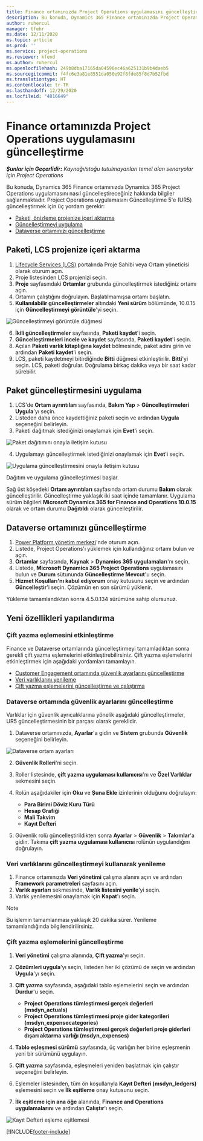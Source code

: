 ```yaml
---
title: Finance ortamınızda Project Operations uygulamasını güncelleştirme
description: Bu konuda, Dynamics 365 Finance ortamınızda Project Operations uygulamasını nasıl güncelleştireceğiniz hakkında bilgiler sağlanmaktadır.
author: ruhercul
manager: tfehr
ms.date: 12/11/2020
ms.topic: article
ms.prod: ''
ms.service: project-operations
ms.reviewer: kfend
ms.author: ruhercul
ms.openlocfilehash: 249b8dba17165da04596ec46a625131b9b4daeb5
ms.sourcegitcommit: f4fc6e3a81e8551da050e92f8fde85f8d7b52fbd
ms.translationtype: HT
ms.contentlocale: tr-TR
ms.lasthandoff: 12/29/2020
ms.locfileid: "4816649"
---
```

# <a name="update-project-operations-in-your-finance-environment"></a>Finance ortamınızda Project Operations uygulamasını güncelleştirme

_**Şunlar için Geçerlidir:** Kaynağı/stoğu tutulmayanları temel alan senaryolar için Project Operations_


Bu konuda, Dynamics 365 Finance ortamınızda Dynamics 365 Project Operations uygulamasını nasıl güncelleştireceğiniz hakkında bilgiler sağlanmaktadır. Project Operations uygulamasını Güncelleştirme 5'e (UR5) güncelleştirmek için üç yordam gerekir:

- [Paketi, önizleme projenize içeri aktarma](#import)
- [Güncelleştirmeyi uygulama](#apply)
- [Dataverse ortamınızı güncelleştirme](#update)

## <a name="import-the-package-into-your-lcs-project"></a><a name="import"></a>Paketi, LCS projenize içeri aktarma

1. [Lifecycle Services (LCS)](https://lcs.dynamics.com/) portalında Proje Sahibi veya Ortam yöneticisi olarak oturum açın.
2. Proje listesinden LCS projenizi seçin.
3. **Proje** sayfasındaki **Ortamlar** grubunda güncelleştirmek istediğiniz ortamı açın.
4. Ortamın çalıştığını doğrulayın. Başlatılmamışsa ortamı başlatın.
5. **Kullanılabilir güncelleştirmeler** altındaki **Yeni sürüm** bölümünde, 10.0.15 için **Güncelleştirmeyi görüntüle**'yi seçin.

![Güncelleştirmeyi görüntüle düğmesi](media/view-update.png)

6. **İkili güncelleştirmeler** sayfasında, **Paketi kaydet**'i seçin.
7. **Güncelleştirmeleri incele ve kaydet** sayfasında, **Paketi kaydet**'i seçin.
8. Açılan **Paketi varlık kitaplığına kaydet** bölmesinde, paket adını girin ve ardından **Paketi kaydet**'i seçin.
9. LCS, paketi kaydetmeyi bitirdiğinde **Bitti** düğmesi etkinleştirilir. **Bitti**'yi seçin. LCS, paketi doğrular. Doğrulama birkaç dakika veya bir saat kadar sürebilir.


## <a name="apply-the-package-update"></a><a name="apply"></a>Paket güncelleştirmesini uygulama

1. LCS'de **Ortam ayrıntıları** sayfasında, **Bakım Yap** > **Güncelleştirmeleri Uygula**'yı seçin.
2. Listeden daha önce kaydettiğiniz paketi seçin ve ardından **Uygula** seçeneğini belirleyin.
3. Paketi dağıtmak istediğinizi onaylamak için **Evet**'i seçin.

![Paket dağıtımını onayla iletişim kutusu](media/confirm-package-deployment.png)

4. Uygulamayı güncelleştirmek istediğinizi onaylamak için **Evet**'i seçin.

![Uygulama güncelleştirmesini onayla iletişim kutusu](media/confirm-application-update.png)

Dağıtım ve uygulama güncelleştirmesi başlar. 

Sağ üst köşedeki **Ortam ayrıntıları** sayfasında ortam durumu **Bakım** olarak güncelleştirilir. Güncelleştirme yaklaşık iki saat içinde tamamlanır. Uygulama sürüm bilgileri **Microsoft Dynamics 365 for Finance and Operations 10.0.15** olarak ve ortam durumu **Dağıtıldı** olarak güncelleştirilir.


## <a name="update-your-dataverse-environment"></a><a name="update"></a>Dataverse ortamınızı güncelleştirme

1. [Power Platform yönetim merkezi](https://admin.powerplatform.com/)'nde oturum açın.
2. Listede, Project Operations'ı yüklemek için kullandığınız ortamı bulun ve açın.
3. **Ortamlar** sayfasında, **Kaynak** > **Dynamics 365 uygulamaları**'nı seçin.
4. Listede, **Microsoft Dynamics 365 Project Operations** uygulamasını bulun ve **Durum** sütununda **Güncelleştirme Mevcut**'u seçin.
5. **Hizmet Koşulları'nı kabul ediyorum** onay kutusunu seçin ve ardından **Güncelleştir**'i seçin. Çözümün en son sürümü yüklenir.

Yükleme tamamlandıktan sonra 4.5.0.134 sürümüne sahip olursunuz.

## <a name="configure-new-features"></a>Yeni özellikleri yapılandırma

### <a name="enable-dual-write-mapping"></a>Çift yazma eşlemesini etkinleştirme

Finance ve Dataverse ortamlarında güncelleştirmeyi tamamladıktan sonra gerekli çift yazma eşlemelerini etkinleştirebilirsiniz. Çift yazma eşlemelerini etkinleştirmek için aşağıdaki yordamları tamamlayın.

- [Customer Engagement ortamında güvenlik ayarlarını güncelleştirme](#security)
- [Veri varlıklarını yenileme](#refresh)
- [Çift yazma eşlemelerini güncelleştirme ve çalıştırma](#run)

### <a name="update-security-settings-on-the-dataverse-environment"></a><a name="security"></a>Dataverse ortamında güvenlik ayarlarını güncelleştirme

Varlıklar için güvenlik ayrıcalıklarına yönelik aşağıdaki güncelleştirmeler, UR5 güncelleştirmesinin bir parçası olarak gereklidir.

1. Dataverse ortamınızda, **Ayarlar**'a gidin ve **Sistem** grubunda **Güvenlik** seçeneğini belirleyin.

![Dataverse ortam ayarları](media/Picture21.png)

2. **Güvenlik Rolleri**'ni seçin.
3. Roller listesinde, **çift yazma uygulaması kullanıcısı**'nı ve **Özel Varlıklar** sekmesini seçin. 
4. Rolün aşağıdakiler için **Oku** ve **Şuna Ekle** izinlerinin olduğunu doğrulayın:

      - **Para Birimi Döviz Kuru Türü**
      - **Hesap Grafiği** 
      - **Mali Takvim** 
      - **Kayıt Defteri**

5. Güvenlik rolü güncelleştirildikten sonra **Ayarlar** > **Güvenlik** > **Takımlar**'a gidin. Takıma **çift yazma uygulaması kullanıcısı** rolünün uygulandığını doğrulayın. 

### <a name="refresh-data-entities-from-the-update"></a><a name="refresh"></a>Veri varlıklarını güncelleştirmeyi kullanarak yenileme

1. Finance ortamınızda **Veri yönetimi** çalışma alanını açın ve ardından **Framework parametreleri** sayfasını açın.
2. **Varlık ayarları** sekmesinde, **Varlık listesini yenile**'yi seçin.
3. Varlık yenilemesini onaylamak için **Kapat**'ı seçin.

 > [!NOTE]
 > Bu işlemin tamamlanması yaklaşık 20 dakika sürer. Yenileme tamamlandığında bilgilendirilirsiniz.

### <a name="update-dual-write-mappings"></a><a name="run"></a>Çift yazma eşlemelerini güncelleştirme

1. **Veri yönetimi** çalışma alanında, **Çift yazma**'yı seçin.
2. **Çözümleri uygula**'yı seçin, listeden her iki çözümü de seçin ve ardından **Uygula**'yı seçin.
3. **Çift yazma** sayfasında, aşağıdaki tablo eşlemelerini seçin ve ardından **Durdur**'u seçin.

    - **Project Operations tümleştirmesi gerçek değerleri (msdyn_actuals)**
    - **Project Operations tümleştirmesi proje gider kategorileri (msdyn_expensecategories)**
    - **Project Operations tümleştirmesi gerçek değerleri proje giderleri dışarı aktarma varlığı (msdyn_expenses)**

4. **Tablo eşleşmesi sürümü** sayfasında, üç varlığın her birine eşleşmenin yeni bir sürümünü uygulayın.
5. **Çift yazma** sayfasında, eşleşmeleri yeniden başlatmak için çalıştır seçeneğini belirleyin.
6. Eşlemeler listesinden, tüm ön koşullarıyla **Kayıt Defteri (msdyn_ledgers)** eşlemesini seçin ve **İlk eşitleme** onay kutusunu seçin. 
7. **İlk eşitleme için ana öğe** alanında, **Finance and Operations uygulamalarını** ve ardından **Çalıştır**'ı seçin.
 
 ![Kayıt Defteri eşleme eşitlemesi](media/DW6.png)
 


[!INCLUDE[footer-include](../includes/footer-banner.md)]